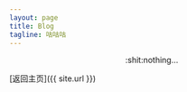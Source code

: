 ```yaml
---
layout: page
title: Blog
tagline: 咕咕咕
---
```


<div style="text-align:center">:shit:nothing...</div>

[返回主页]({{ site.url }})
